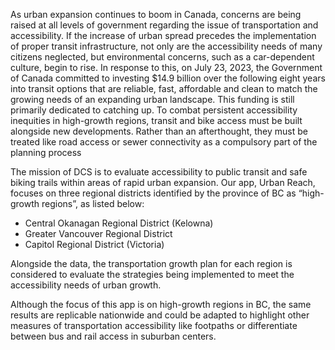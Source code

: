 As urban expansion continues to boom in Canada, concerns are being raised at all levels of government regarding the issue of transportation and accessibility. If the increase of urban spread precedes the implementation of proper transit infrastructure, not only are the accessibility needs of many citizens neglected, but environmental concerns, such as a car-dependent culture, begin to rise. In response to this, on July 23, 2023, the Government of Canada committed to investing $14.9 billion over the following eight years into transit options that are reliable, fast, affordable and clean to match the growing needs of an expanding urban landscape. This funding is still primarily dedicated to catching up. To combat persistent accessibility inequities in high-growth regions, transit and bike access must be built alongside new developments. Rather than an afterthought, they must be treated like road access or sewer connectivity as a compulsory part of the planning process

The mission of DCS is to evaluate accessibility to public transit and safe biking trails within areas of rapid urban expansion. Our app, Urban Reach, focuses on three regional districts identified by the province of BC as “high-growth regions”, as listed below:

* Central Okanagan Regional District (Kelowna)
* Greater Vancouver Regional District
* Capitol Regional District (Victoria)

Alongside the data, the transportation growth plan for each region is considered to evaluate the strategies being implemented to meet the accessibility needs of urban growth.

Although the focus of this app is on high-growth regions in BC, the same results are replicable nationwide and could be adapted to highlight other measures of transportation accessibility like footpaths or differentiate between bus and rail access in suburban centers.
